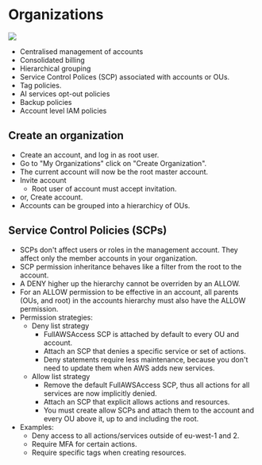# Organizations
![](https://docs.aws.amazon.com/organizations/latest/userguide/images/AccountOuDiagram.png)

* Centralised management of accounts
* Consolidated billing
* Hierarchical grouping
* Service Control Polices (SCP) associated with accounts or OUs.
* Tag policies.
* AI services opt-out policies
* Backup policies
* Account level IAM policies

## Create an organization
* Create an account, and log in as root user.
* Go to "My Organizations" click on "Create Organization".
* The current account will now be the root master account.
* Invite account
    * Root user of account must accept invitation.
* or, Create account.
* Accounts can be grouped into a hierarchicy of OUs.

## Service Control Policies (SCPs)
* SCPs don't affect users or roles in the management account. They affect only the member accounts in your organization.
* SCP permission inheritance behaves like a filter from the root to the account. 
* A DENY higher up the hierarchy cannot be overriden by an ALLOW.
* For an ALLOW permission to be effective in an account, all parents (OUs, and root) in the accounts hierarchy must also have the ALLOW permission.
* Permission strategies:
    * Deny list strategy
        * FullAWSAccess SCP is attached by default to every OU and account. 
        * Attach an SCP that denies a specific service or set of actions.
        * Deny statements require less maintenance, because you don't need to update them when AWS adds new services. 
    * Allow list strategy
        * Remove the default FullAWSAccess SCP, thus all actions for all services are now implicitly denied. 
        * Attach an SCP that explicit allows actions and resources.
        * You must create allow SCPs and attach them to the account and every OU above it, up to and including the root.
* Examples:
    * Deny access to all actions/services outside of eu-west-1 and 2.
    * Require MFA for certain actions.
    * Require specific tags when creating resources.

